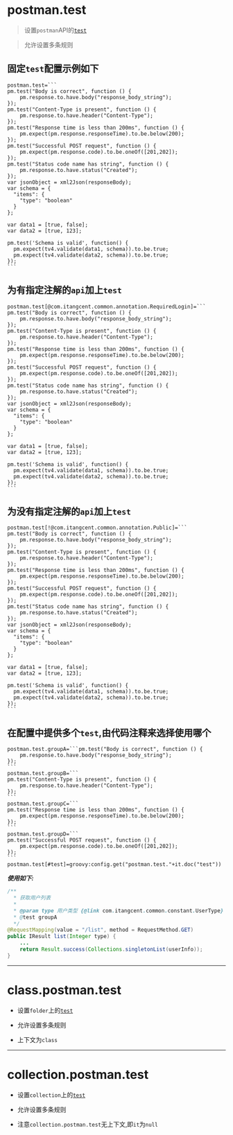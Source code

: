 # postman.test

> 设置`postman`API的[`test`](https://learning.postman.com/docs/postman/scripts/test-scripts/)

> 允许设置多条规则

## 固定`test`配置示例如下

``````
postman.test=```
pm.test("Body is correct", function () {
    pm.response.to.have.body("response_body_string");
});
pm.test("Content-Type is present", function () {
    pm.response.to.have.header("Content-Type");
});
pm.test("Response time is less than 200ms", function () {
    pm.expect(pm.response.responseTime).to.be.below(200);
});
pm.test("Successful POST request", function () {
    pm.expect(pm.response.code).to.be.oneOf([201,202]);
});
pm.test("Status code name has string", function () {
    pm.response.to.have.status("Created");
});
var jsonObject = xml2Json(responseBody);
var schema = {
  "items": {
    "type": "boolean"
  }
};

var data1 = [true, false];
var data2 = [true, 123];

pm.test('Schema is valid', function() {
  pm.expect(tv4.validate(data1, schema)).to.be.true;
  pm.expect(tv4.validate(data2, schema)).to.be.true;
});
```
``````

## 为有指定注解的`api`加上`test`

``````
postman.test[@com.itangcent.common.annotation.RequiredLogin]=```
pm.test("Body is correct", function () {
    pm.response.to.have.body("response_body_string");
});
pm.test("Content-Type is present", function () {
    pm.response.to.have.header("Content-Type");
});
pm.test("Response time is less than 200ms", function () {
    pm.expect(pm.response.responseTime).to.be.below(200);
});
pm.test("Successful POST request", function () {
    pm.expect(pm.response.code).to.be.oneOf([201,202]);
});
pm.test("Status code name has string", function () {
    pm.response.to.have.status("Created");
});
var jsonObject = xml2Json(responseBody);
var schema = {
  "items": {
    "type": "boolean"
  }
};

var data1 = [true, false];
var data2 = [true, 123];

pm.test('Schema is valid', function() {
  pm.expect(tv4.validate(data1, schema)).to.be.true;
  pm.expect(tv4.validate(data2, schema)).to.be.true;
});
```
``````

## 为没有指定注解的`api`加上`test`

``````
postman.test[!@com.itangcent.common.annotation.Public]=```
pm.test("Body is correct", function () {
    pm.response.to.have.body("response_body_string");
});
pm.test("Content-Type is present", function () {
    pm.response.to.have.header("Content-Type");
});
pm.test("Response time is less than 200ms", function () {
    pm.expect(pm.response.responseTime).to.be.below(200);
});
pm.test("Successful POST request", function () {
    pm.expect(pm.response.code).to.be.oneOf([201,202]);
});
pm.test("Status code name has string", function () {
    pm.response.to.have.status("Created");
});
var jsonObject = xml2Json(responseBody);
var schema = {
  "items": {
    "type": "boolean"
  }
};

var data1 = [true, false];
var data2 = [true, 123];

pm.test('Schema is valid', function() {
  pm.expect(tv4.validate(data1, schema)).to.be.true;
  pm.expect(tv4.validate(data2, schema)).to.be.true;
});
```
``````

## 在配置中提供多个`test`,由代码注释来选择使用哪个

``````
postman.test.groupA=```pm.test("Body is correct", function () {
    pm.response.to.have.body("response_body_string");
});
```
postman.test.groupB=```
pm.test("Content-Type is present", function () {
    pm.response.to.have.header("Content-Type");
});
```
postman.test.groupC=```
pm.test("Response time is less than 200ms", function () {
    pm.expect(pm.response.responseTime).to.be.below(200);
});
```
postman.test.groupD=```
pm.test("Successful POST request", function () {
    pm.expect(pm.response.code).to.be.oneOf([201,202]);
});
```
postman.test[#test]=groovy:config.get("postman.test."+it.doc("test"))
``````

***使用如下:***

```java
/**
  * 获取用户列表
  *
  * @param type 用户类型 {@link com.itangcent.common.constant.UserType}
  * @test groupA
  */
@RequestMapping(value = "/list", method = RequestMethod.GET)
public IResult list(Integer type) {
    ...
    return Result.success(Collections.singletonList(userInfo));
}
```


---

# class.postman.test

- 设置`folder`上的[`test`](https://learning.postman.com/docs/writing-scripts/test-scripts/#testing-collections-and-folders)

- 允许设置多条规则

- 上下文为`class`

---

# collection.postman.test

- 设置`collection`上的[`test`](https://learning.postman.com/docs/writing-scripts/test-scripts/#testing-collections-and-folders)

- 允许设置多条规则

- 注意`collection.postman.test`无上下文,即`it`为`null`